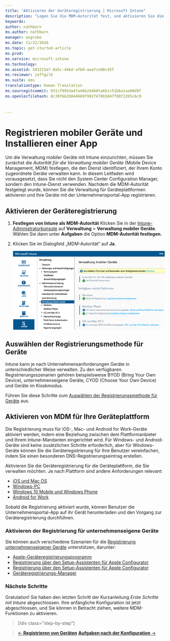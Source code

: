 ```yaml
---
title: "Aktivieren der Geräteregistrierung | Microsoft Intune"
description: "Legen Sie die MDM-Autorität fest, und aktivieren Sie die Registrierung für iOS-, Windows-, Android- und Mac-Geräte."
keywords: 
author: nathbarn
ms.author: nathbarn
manager: angrobe
ms.date: 11/22/2016
ms.topic: get-started-article
ms.prod: 
ms.service: microsoft-intune
ms.technology: 
ms.assetid: 5d3215e7-0a5c-44bd-afb0-aeafce98c43f
ms.reviewer: jeffgilb
ms.suite: ems
translationtype: Human Translation
ms.sourcegitcommit: 031cf995da4fa46b244b65a6b1c51b6a1aa00d9f
ms.openlocfilehash: 8c3076b26844669f9927478b5847f88f2265c6c9


---
```


# <a name="enroll-mobile-devices-and-install-an-app"></a>Registrieren mobiler Geräte und Installieren einer App
Um die Verwaltung mobiler Geräte mit Intune einzurichten, müssen Sie zunächst die *Autorität für die Verwaltung mobiler Geräte* (Mobile Device Management, MDM) festlegen, die den Dienst identifiziert, der Ihrem Konto zugeordnete Geräte verwalten kann. In diesem Leitfaden wird vorausgesetzt, dass Sie nicht den System Center Configuration Manager, sondern den Intune-Dienst verwenden. Nachdem die MDM-Autorität festgelegt wurde, können Sie die Verwaltung für Geräteplattformen aktivieren und Ihre Geräte mit der Unternehmensportal-App registrieren.

## <a name="enable-device-enrollment"></a>Aktivieren der Geräteregistrierung

1. **Festlegen von Intune als MDM-Autorität**
    Klicken Sie in der [Intune-Administratorkonsole](https://manage.microsoft.com/) auf **Verwaltung** > **Verwaltung mobiler Geräte**. Wählen Sie dann unter **Aufgaben** die Option **MDM-Autorität festlegen**.  

2. Klicken Sie im Dialogfeld „MDM-Autorität“ auf **Ja**.

    ![Verwaltungskonsole – MDM auf „Intune“ festlegen](./media/mdmAuthority.png)

## <a name="choose-how-to-enroll-devices"></a>Auswählen der Registrierungsmethode für Geräte

Intune kann je nach Unternehmensanforderungen Geräte in unterschiedlicher Weise verwalten. Zu den verfügbaren Registrierungsszenarien gehören beispielsweise BYOD (Bring Your Own Device), unternehmenseigene Geräte, CYOD (Choose Your Own Device) und Geräte im Kioskmodus.

Führen Sie diese Schritte zum [Auswählen der Registrierungsmethode für Geräte](choose-how-to-enroll-devices1.md) aus.

## <a name="enable-mdm-for-your-device-platform"></a>Aktivieren von MDM für Ihre Geräteplattform
Die Registrierung muss für iOS-, Mac- und Android for Work-Geräte aktiviert werden, indem eine Beziehung zwischen dem Plattformanbieter und Ihrem Intune-Mandanten eingerichtet wird. Für Windows- und Android-Geräte sind keine zusätzlichen Schritte erforderlich, aber für Windows-Geräte können Sie die Geräteregistrierung für Ihre Benutzer vereinfachen, indem Sie einen besonderen DNS-Registrierungseintrag erstellen.

Aktivieren Sie die Geräteregistrierung für die Geräteplattform, die Sie verwalten möchten. Je nach Plattform sind andere Anforderungen relevant:

-  [iOS und Mac OS](https://docs.microsoft.com/intune/deploy-use/set-up-ios-and-mac-management-with-microsoft-intune.md)
-  [Windows-PC](https://docs.microsoft.com/intune/deploy-use/set-up-windows-device-management-with-microsoft-intune)
-  [Windows 10 Mobile und Windows Phone](https://docs.microsoft.com/intune/deploy-use/set-up-windows-phone-management-with-microsoft-intune)
- [Android for Work](https://docs.microsoft.com/intune/deploy-use/set-up-android-for-work)

Sobald die Registrierung aktiviert wurde, können Benutzer die Unternehmensportal-App auf ihr Gerät herunterladen und den Vorgang zur Geräteregistrierung durchführen.

### <a name="enable-company-owned-device-enrollment"></a>Aktivieren der Registrierung für unternehmenseigene Geräte
Sie können auch verschiedene Szenarien für die [Registrierung unternehmenseigener Geräte](https://docs.microsoft.com/intune/deploy-use/manage-corporate-owned-devices) unterstützen, darunter:
- [Apple-Geräteregistrierungsprogramm](https://docs.microsoft.com/intune/deploy-use/ios-device-enrollment-program-in-microsoft-intune)
- [Registrierung über den Setup-Assistenten für Apple Configurator](https://docs.microsoft.com/intune/deploy-use/ios-setup-assistant-enrollment-in-microsoft-intune)
- [Registrierung über den Setup-Assistenten für Apple Configurator](https://docs.microsoft.com/intune/deploy-use/ios-direct-enrollment-in-microsoft-intune)
- [Geräteregistrierungs-Manager](https://docs.microsoft.com/intune/deploy-use/enroll-corporate-owned-devices-with-the-device-enrollment-manager-in-microsoft-intune)

### <a name="next-steps"></a>Nächste Schritte
Gratulation! Sie haben den letzten Schritt der Kurzanleitung *Erste Schritte mit Intune* abgeschlossen. Ihre anfängliche Konfiguration ist jetzt abgeschlossen, und Sie können in Betracht ziehen, weitere MDM-Funktionen zu aktivieren.

>[!div class="step-by-step"]

>[&larr; **Registrieren von Geräten**](.\start-with-a-paid-subscription-to-microsoft-intune-step-8.md)     [**Aufgaben nach der Konfiguration** &rarr;](.\post-configuration-tasks.md)  



<!--HONumber=Dec16_HO1-->


